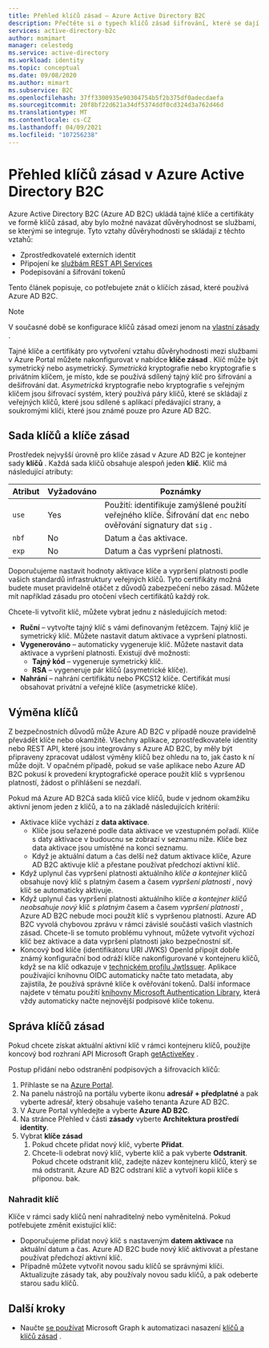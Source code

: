 ```yaml
---
title: Přehled klíčů zásad – Azure Active Directory B2C
description: Přečtěte si o typech klíčů zásad šifrování, které se dají použít v Azure Active Directory B2C pro podepisování a ověřování tokenů, klientských tajných certifikátů, certifikátů a hesel.
services: active-directory-b2c
author: msmimart
manager: celestedg
ms.service: active-directory
ms.workload: identity
ms.topic: conceptual
ms.date: 09/08/2020
ms.author: mimart
ms.subservice: B2C
ms.openlocfilehash: 37ff3300935e90304754b5f2b375df0adecdaefa
ms.sourcegitcommit: 20f8bf22d621a34df5374ddf0cd324d3a762d46d
ms.translationtype: MT
ms.contentlocale: cs-CZ
ms.lasthandoff: 04/09/2021
ms.locfileid: "107256238"
---
```

# <a name="overview-of-policy-keys-in-azure-active-directory-b2c"></a>Přehled klíčů zásad v Azure Active Directory B2C

Azure Active Directory B2C (Azure AD B2C) ukládá tajné klíče a certifikáty ve formě klíčů zásad, aby bylo možné navázat důvěryhodnost se službami, se kterými se integruje. Tyto vztahy důvěryhodnosti se skládají z těchto vztahů:

- Zprostředkovatelé externích identit
- Připojení ke [službám REST API Services](restful-technical-profile.md)
- Podepisování a šifrování tokenů

 Tento článek popisuje, co potřebujete znát o klíčích zásad, které používá Azure AD B2C.

> [!NOTE]
> V současné době se konfigurace klíčů zásad omezí jenom na [vlastní zásady](./user-flow-overview.md) .

Tajné klíče a certifikáty pro vytvoření vztahu důvěryhodnosti mezi službami v Azure Portal můžete nakonfigurovat v nabídce **klíče zásad** . Klíč může být symetrický nebo asymetrický. *Symetrická* kryptografie nebo kryptografie s privátním klíčem, je místo, kde se používá sdílený tajný klíč pro šifrování a dešifrování dat. *Asymetrická* kryptografie nebo kryptografie s veřejným klíčem jsou šifrovací systém, který používá páry klíčů, které se skládají z veřejných klíčů, které jsou sdílené s aplikací předávající strany, a soukromými klíči, které jsou známé pouze pro Azure AD B2C.

## <a name="policy-keyset-and-keys"></a>Sada klíčů a klíče zásad

Prostředek nejvyšší úrovně pro klíče zásad v Azure AD B2C je kontejner sady **klíčů** . Každá sada klíčů obsahuje alespoň jeden **klíč**. Klíč má následující atributy:

| Atribut |  Vyžadováno | Poznámky |
| --- | --- |--- |
| `use` | Yes | Použití: identifikuje zamýšlené použití veřejného klíče. Šifrování dat `enc` nebo ověřování signatury dat `sig` .|
| `nbf`| No | Datum a čas aktivace. |
| `exp`| No | Datum a čas vypršení platnosti. |

Doporučujeme nastavit hodnoty aktivace klíče a vypršení platnosti podle vašich standardů infrastruktury veřejných klíčů. Tyto certifikáty možná budete muset pravidelně otáčet z důvodů zabezpečení nebo zásad. Můžete mít například zásadu pro otočení všech certifikátů každý rok.

Chcete-li vytvořit klíč, můžete vybrat jednu z následujících metod:

- **Ruční** – vytvořte tajný klíč s vámi definovaným řetězcem. Tajný klíč je symetrický klíč. Můžete nastavit datum aktivace a vypršení platnosti.
- **Vygenerováno** – automaticky vygeneruje klíč. Můžete nastavit data aktivace a vypršení platnosti. Existují dvě možnosti:
  - **Tajný kód** – vygeneruje symetrický klíč.
  - **RSA** – vygeneruje pár klíčů (asymetrické klíče).
- **Nahrání** – nahrání certifikátu nebo PKCS12 klíče. Certifikát musí obsahovat privátní a veřejné klíče (asymetrické klíče).

## <a name="key-rollover"></a>Výměna klíčů

Z bezpečnostních důvodů může Azure AD B2C v případě nouze pravidelně převádět klíče nebo okamžitě. Všechny aplikace, zprostředkovatele identity nebo REST API, které jsou integrovány s Azure AD B2C, by měly být připraveny zpracovat událost výměny klíčů bez ohledu na to, jak často k ní může dojít. V opačném případě, pokud se vaše aplikace nebo Azure AD B2C pokusí k provedení kryptografické operace použít klíč s vypršenou platností, žádost o přihlášení se nezdaří.

Pokud má Azure AD B2Cá sada klíčů více klíčů, bude v jednom okamžiku aktivní jenom jeden z klíčů, a to na základě následujících kritérií:

- Aktivace klíče vychází z **data aktivace**.
  - Klíče jsou seřazené podle data aktivace ve vzestupném pořadí. Klíče s daty aktivace v budoucnu se zobrazí v seznamu níže. Klíče bez data aktivace jsou umístěné na konci seznamu.
  - Když je aktuální datum a čas delší než datum aktivace klíče, Azure AD B2C aktivuje klíč a přestane používat předchozí aktivní klíč.
- Když uplynul čas vypršení platnosti aktuálního *klíče a kontejner* klíčů obsahuje nový klíč s platným časem a časem *vypršení platnosti* , nový klíč se automaticky aktivuje.
- Když uplynul čas vypršení platnosti aktuálního klíče *a kontejner klíčů neobsahuje nový* klíč *s platným* časem a časem *vypršení platnosti* , Azure AD B2C nebude moci použít klíč s vypršenou platností. Azure AD B2C vyvolá chybovou zprávu v rámci závislé součásti vašich vlastních zásad. Chcete-li se tomuto problému vyhnout, můžete vytvořit výchozí klíč bez aktivace a data vypršení platnosti jako bezpečnostní síť.
- Koncový bod klíče (identifikátoru URI JWKS) OpenId připojit dobře známý konfigurační bod odráží klíče nakonfigurované v kontejneru klíčů, když se na klíč odkazuje v [technickém profilu JwtIssuer](./jwt-issuer-technical-profile.md). Aplikace používající knihovnu OIDC automaticky načte tato metadata, aby zajistila, že používá správné klíče k ověřování tokenů. Další informace najdete v tématu použití [knihovny Microsoft Authentication Library](../active-directory/develop/msal-b2c-overview.md), která vždy automaticky načte nejnovější podpisové klíče tokenu.

## <a name="policy-key-management"></a>Správa klíčů zásad

Pokud chcete získat aktuální aktivní klíč v rámci kontejneru klíčů, použijte koncový bod rozhraní API Microsoft Graph [getActiveKey](/graph/api/trustframeworkkeyset-getactivekey) .

Postup přidání nebo odstranění podpisových a šifrovacích klíčů:

1. Přihlaste se na [Azure Portal](https://portal.azure.com).
1. Na panelu nástrojů na portálu vyberte ikonu **adresář + předplatné** a pak vyberte adresář, který obsahuje vašeho tenanta Azure AD B2C.
1. V Azure Portal vyhledejte a vyberte **Azure AD B2C**.
1. Na stránce Přehled v části **zásady** vyberte **Architektura prostředí identity**.
1. Vybrat **klíče zásad** 
    1. Pokud chcete přidat nový klíč, vyberte **Přidat**.
    1. Chcete-li odebrat nový klíč, vyberte klíč a pak vyberte **Odstranit**. Pokud chcete odstranit klíč, zadejte název kontejneru klíčů, který se má odstranit. Azure AD B2C odstraní klíč a vytvoří kopii klíče s příponou. bak.

### <a name="replace-a-key"></a>Nahradit klíč

Klíče v rámci sady klíčů není nahraditelný nebo vyměnitelná. Pokud potřebujete změnit existující klíč:

- Doporučujeme přidat nový klíč s nastaveným **datem aktivace** na aktuální datum a čas. Azure AD B2C bude nový klíč aktivovat a přestane používat předchozí aktivní klíč.
- Případně můžete vytvořit novou sadu klíčů se správnými klíči. Aktualizujte zásady tak, aby používaly novou sadu klíčů, a pak odeberte starou sadu klíčů. 

## <a name="next-steps"></a>Další kroky

- Naučte [se používat](microsoft-graph-operations.md#trust-framework-policy-keyset) Microsoft Graph k automatizaci nasazení [klíčů a klíčů zásad](microsoft-graph-operations.md#trust-framework-policy-key) .